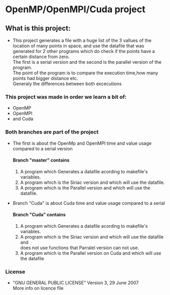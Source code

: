 
<h1>OpenMP/OpenMPI/Cuda project</h1>

<h2>What is this project:</h2>
<ul>
	<li>This project generates a file with a huge list of the 3 vallues of the location of many points in space,
	and use the datafile that was generated for 2 other programs which do check if the points have a certain distance from zero.<br>
	The first is a serial version and the second is the parallel version of the program.<br>
	The point of the program is to compare the execution time,how many points had bigger distance etc.<br>
	Generaly the differences between both excecutions</li>
</ul>
<h3>This project was made in order we learn a bit of:</h3>
<ul>
	<li>OpenMP</li>
	<li>OpenMPI</li>
	<li>and Cuda</li>
</ul>
<h3>Both branches are part of the project</h3>
<ul>
	<li>The first is about the OpenMp and OpenMPI time and value usage compared to a serial version</li>
		<h4>Branch "master" contains</h4>
		<ol>
			<li>A program which Generates a datafile acording to makefile's variables.</li>
			<li>A program which is the Siriac version and which will use the datafile.</li>
			<li>A program which is the Parallel version and which will use the datafile.</li>
		</ol>
</ul>
<ul>
	<li>Branch "Cuda" is about Cuda time and value usage compared to a serial</li>
		<h4>Branch "Cuda" contains</h4>
		<ol>
			<li>A program which Generates a datafile acording to makefile's variables.</li>
			<li>A program which is the Siriac version and which will use the datafile and <br>
			    does not use functions that Parralel version can not use.</li>
			<li>A program which is the Parallel version on Cuda and which will use the datafile</li>
		</ol>
</ul>

<h3>License</h3>
<ul>
	<li>"GNU GENERAL PUBLIC LICENSE" Version 3, 29 June 2007
	<br>   More info on licence file
</ul>
